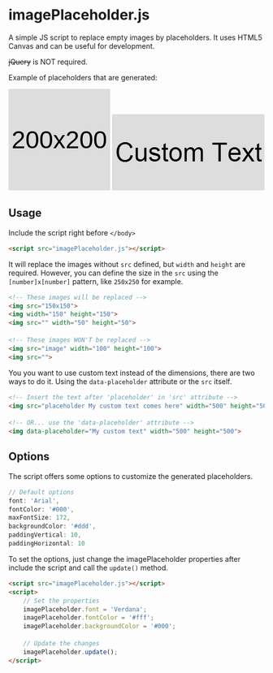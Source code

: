 # imagePlaceholder.js

A simple JS script to replace empty images by placeholders. It uses HTML5 Canvas and can be useful for development.

<s>jQuery</S> is NOT required.

Example of placeholders that are generated:

![](https://raw.githubusercontent.com/gsantiago/imagePlaceholder.js/master/generated_placeholder.png)
![](https://raw.githubusercontent.com/gsantiago/imagePlaceholder.js/master/customtext_placeholder.png)

Usage
---
Include the script right before ```</body>```
```html
<script src="imagePlaceholder.js"></script>
```

It will replace the images without ```src``` defined, but ```width``` and ```height``` are required. However, you can define the size in the ```src``` using the ```[number]x[number]``` pattern, like ```250x250``` for example.
```html
<!-- These images will be replaced -->
<img src="150x150">
<img width="150" height="150">
<img src="" width="50" height="50">

<!-- These images WON'T be replaced -->
<img src="image" width="100" height="100">
<img src="">
```

You you want to use custom text instead of the dimensions, there are two ways to do it. Using the ```data-placeholder``` attribute or the ```src``` itself.

```html
<!-- Insert the text after 'placeholder' in 'src' attribute -->
<img src="placeholder My custom text comes here" width="500" height="500">

<!-- OR... use the 'data-placeholder' attribute -->
<img data-placeholder="My custom text" width="500" height="500">
```

Options
---
The script offers some options to customize the generated placeholders.
```javascript
// Default options
font: 'Arial',
fontColor: '#000',
maxFontSize: 172,
backgroundColor: '#ddd',
paddingVertical: 10,
paddingHorizontal: 10
```

To set the options, just change the imagePlaceholder properties after include the script and call the ```update()``` method.
```html
<script src="imagePlaceholder.js"></script>
<script>
    // Set the properties
    imagePlaceholder.font = 'Verdana';
    imagePlaceholder.fontColor = '#fff';
    imagePlaceholder.backgroundColor = '#000';

    // Update the changes
    imagePlaceholder.update();
</script>
```
